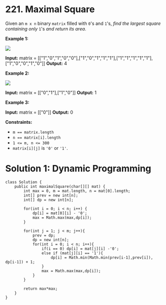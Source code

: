 # 221. Maximal Square
Given an  `m x n`  binary  `matrix`  filled with  `0`'s and  `1`'s,  _find the largest square containing only_  `1`'s  _and return its area_.

**Example 1:**

![](https://assets.leetcode.com/uploads/2020/11/26/max1grid.jpg)

**Input:** matrix = [["1","0","1","0","0"],["1","0","1","1","1"],["1","1","1","1","1"],["1","0","0","1","0"]]
**Output:** 4

**Example 2:**

![](https://assets.leetcode.com/uploads/2020/11/26/max2grid.jpg)

**Input:** matrix = [["0","1"],["1","0"]]
**Output:** 1

**Example 3:**

**Input:** matrix = [["0"]]
**Output:** 0

**Constraints:**

-   `m == matrix.length`
-   `n == matrix[i].length`
-   `1 <= m, n <= 300`
-   `matrix[i][j]`  is  `'0'`  or  `'1'`.

# Solution 1: Dynamic Programming 
```
class Solution {
    public int maximalSquare(char[][] mat) {
        int max = 0, m = mat.length, n = mat[0].length;
        int[] prev = new int[n];
        int[] dp = new int[n];
        
        for(int i = 0; i < n; i++) {
            dp[i] = mat[0][i] - '0';
            max = Math.max(max,dp[i]);
        }
        
        for(int j = 1; j < m; j++){
            prev = dp;
            dp = new int[n];
            for(int i = 0; i < n; i++){
                if(i == 0) dp[i] = mat[j][i] -'0';
                else if (mat[j][i] == '1'){
                    dp[i] = Math.min(Math.min(prev[i-1],prev[i]), dp[i-1]) + 1;
                }
                max = Math.max(max,dp[i]);
            }
        }
        
        return max*max;
    }
}
```
